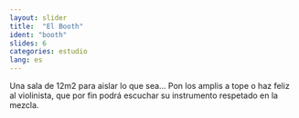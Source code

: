 ```yaml
---
layout: slider
title:  "El Booth"
ident: "booth"
slides: 6
categories: estudio
lang: es
---
```


Una sala de 12m2 para aislar lo que sea...
Pon los amplis a tope o haz feliz al violinista, que por fin podrá escuchar su instrumento respetado en la mezcla.